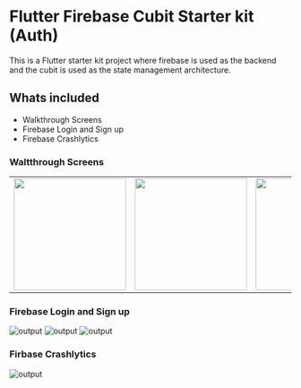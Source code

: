 # Flutter Firebase Cubit Starter kit (Auth)

This is a Flutter starter kit project where firebase is used as the backend and the cubit is used as the state management architecture.

## Whats included

- Walkthrough Screens
- Firebase Login and Sign up
- Firebase Crashlytics

### Waltthrough Screens

<table>
     <tr>
     <td><img src="https://github.com/syetalabs/flutter_firebase_cubit_starter_kit/blob/auth/doc_images/walkthrough1.jpg" width="200px;" alt=""/></td>
     <td><img src="https://github.com/syetalabs/flutter_firebase_cubit_starter_kit/blob/auth/doc_images/walkthrough2.jpg" width="200px;" alt=""/></td>
     <td><img src="https://github.com/syetalabs/flutter_firebase_cubit_starter_kit/blob/auth/doc_images/walkthrough3.jpg" width="200px;" alt=""/></td>
     </tr>
</table>

  

### Firebase Login and Sign up

![output](doc_images/login.jpg) ![output](doc_images/register.jpg) ![output](doc_images/home.jpg)

### Firbase Crashlytics

![output](doc_images/crashlytics.png)
